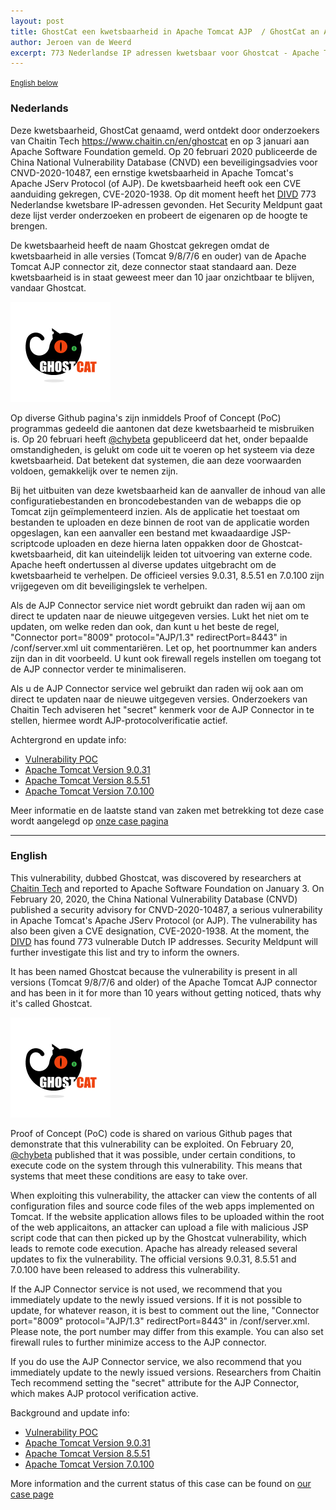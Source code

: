 ```yaml
---
layout: post
title: GhostCat een kwetsbaarheid in Apache Tomcat AJP  / GhostCat an Apache Tomcat AJP vulnerability
author: Jeroen van de Weerd
excerpt: 773 Nederlandse IP adressen kwetsbaar voor Ghostcat - Apache Tomcat AJP File Read/Inclusion Vulnerability / 773 Dutch IP addresses vulnerable to Ghostcat - Apache Tomcat AJP File Read / Inclusion Vulnerability
---
```

<small>[English below](#english)</small>

### Nederlands

Deze kwetsbaarheid, GhostCat genaamd, werd ontdekt door onderzoekers van Chaitin Tech https://www.chaitin.cn/en/ghostcat en  op 3 januari aan Apache Software Foundation gemeld. Op 20 februari 2020 publiceerde de China National Vulnerability Database (CNVD) een beveiligingsadvies voor CNVD-2020-10487, een ernstige kwetsbaarheid in Apache Tomcat's Apache JServ Protocol (of AJP). De kwetsbaarheid heeft ook een CVE aanduiding gekregen, CVE-2020-1938.
Op dit moment heeft het [DIVD](https://www.divd.nl) 773 Nederlandse kwetsbare IP-adressen gevonden. Het Security Meldpunt gaat deze lijst verder onderzoeken en probeert de eigenaren op de hoogte te brengen.

De kwetsbaarheid heeft de naam Ghostcat gekregen omdat de kwetsbaarheid in alle versies (Tomcat 9/8/7/6 en ouder) van de Apache Tomcat AJP connector zit, deze connector staat standaard aan. Deze kwetsbaarheid is in staat geweest meer dan 10 jaar onzichtbaar te blijven, vandaar Ghostcat.

![Ghostcat](/assets/images/ghostcat-logo-small.png "Image copyright Chaitin Tech")

Op diverse Github pagina's zijn inmiddels Proof of Concept (PoC) programmas gedeeld die aantonen dat deze kwetsbaarheid te misbruiken is.
Op 20 februari heeft [@chybeta](https://twitter.com/chybeta/status/1230489154468732928) gepubliceerd dat het, onder bepaalde omstandigheden, is gelukt om code uit te voeren op het systeem via deze kwetsbaarheid. Dat betekent dat systemen, die aan deze voorwaarden voldoen, gemakkelijk over te nemen zijn.

Bij het uitbuiten van deze kwetsbaarheid kan de aanvaller de inhoud van alle configuratiebestanden en broncodebestanden van de webapps die op Tomcat zijn geïmplementeerd inzien. Als de applicatie het toestaat om bestanden te uploaden en deze binnen de root van de applicatie worden opgeslagen, kan een aanvaller een bestand met kwaadaardige JSP-scriptcode uploaden en deze hierna laten oppakken door de Ghostcat-kwetsbaarheid, dit kan uiteindelijk leiden tot uitvoering van externe code.
Apache heeft ondertussen al diverse updates uitgebracht om de kwetsbaarheid te verhelpen. De officieel versies 9.0.31, 8.5.51 en 7.0.100 zijn vrijgegeven om dit beveiligingslek te verhelpen.

Als de AJP Connector service niet wordt gebruikt dan raden wij aan om direct te updaten naar de nieuwe uitgegeven versies. Lukt het niet om te updaten, om welke reden dan ook, dan kunt u het beste de regel, "Connector port="8009" protocol="AJP/1.3" redirectPort=8443" in /conf/server.xml uit commentariëren. Let op, het poortnummer kan anders zijn dan in dit voorbeeld. U kunt ook firewall regels instellen om toegang tot de AJP connector verder te minimaliseren.

Als u de AJP Connector service wel gebruikt dan raden wij ook aan om direct te updaten naar de nieuwe uitgegeven versies. Onderzoekers van Chaitin Tech adviseren het "secret" kenmerk voor de AJP Connector in te stellen, hiermee wordt AJP-protocolverificatie actief.

Achtergrond en update info:
* [Vulnerability POC](https://twitter.com/chybeta/status/1230489154468732928)
* [Apache Tomcat Version 9.0.31](https://tomcat.apache.org/tomcat-9.0-doc/changelog.html)
* [Apache Tomcat Version 8.5.51](https://tomcat.apache.org/tomcat-8.5-doc/changelog.html)
* [Apache Tomcat Version 7.0.100](https://tomcat.apache.org/tomcat-7.0-doc/changelog.html)

Meer informatie en de laatste stand van zaken met betrekking tot deze case wordt aangelegd op [onze case pagina](/DIVD-2020-00005/)

<hr>

### English

This vulnerability, dubbed Ghostcat, was discovered by researchers at [Chaitin Tech](https://www.chaitin.cn/en/ghostcat) and reported to Apache Software Foundation on January 3. On February 20, 2020, the China National Vulnerability Database (CNVD) published a security advisory for CNVD-2020-10487, a serious vulnerability in Apache Tomcat's Apache JServ Protocol (or AJP). The vulnerability has also been given a CVE designation, CVE-2020-1938.
At the moment, the [DIVD](https://www.divd.nl) has found 773 vulnerable Dutch IP addresses. Security Meldpunt will further investigate this list and try to inform the owners.

It has been named Ghostcat because the vulnerability is present in all versions (Tomcat 9/8/7/6 and older) of the Apache Tomcat AJP connector and has been in it for more than 10 years without getting noticed, thats why it's called Ghostcat.

![Ghostcat](/assets/images/ghostcat-logo-small.png "Image copyright Chaitin Tech")

Proof of Concept (PoC) code is shared on various Github pages that demonstrate that this vulnerability can be exploited. On February 20, [@chybeta](https://twitter.com/chybeta/status/1230489154468732928) published that it was possible, under certain conditions, to execute code on the system through this vulnerability. This means that systems that meet these conditions are easy to take over.

When exploiting this vulnerability, the attacker can view the contents of all configuration files and source code files of the web apps implemented on Tomcat. If the website application allows files to be uploaded within the root of the web applicaitons, an attacker can upload a file with malicious JSP script code that can then picked up by the Ghostcat vulnerability, which leads to remote code execution.
Apache has already released several updates to fix the vulnerability. The official versions 9.0.31, 8.5.51 and 7.0.100 have been released to address this vulnerability.

If the AJP Connector service is not used, we recommend that you immediately update to the newly issued versions. If it is not possible to update, for whatever reason, it is best to comment out the line, "Connector port="8009" protocol="AJP/1.3" redirectPort=8443" in /conf/server.xml. Please note, the port number may differ from this example. You can also set firewall rules to further minimize access to the AJP connector.

If you do use the AJP Connector service, we also recommend that you immediately update to the newly issued versions. Researchers from Chaitin Tech recommend setting the "secret" attribute for the AJP Connector, which makes AJP protocol verification active.

Background and update info:
* [Vulnerability POC](https://twitter.com/chybeta/status/1230489154468732928)
* [Apache Tomcat Version 9.0.31](https://tomcat.apache.org/tomcat-9.0-doc/changelog.html)
* [Apache Tomcat Version 8.5.51](https://tomcat.apache.org/tomcat-8.5-doc/changelog.html)
* [Apache Tomcat Version 7.0.100](https://tomcat.apache.org/tomcat-7.0-doc/changelog.html)

More information and the current status of this case can be found on [our case page](/DIVD-2020-00005/)
